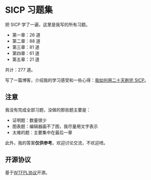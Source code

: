 # SICP 习题集

把 SICP 学了一遍，这里是我写的所有习题。

- 第一章：26 道
- 第二章：88 道
- 第三章：81 道
- 第四章：61 道
- 第五章：21 道

共计：277 道。

写了一篇博客，介绍我的学习感受和一些心得：[我如何用二十天刷完 SICP]()。

## 注意

我没有完成全部习题，没做的那些题主要是：

- 证明题：数量很少
- 图表题：编辑器画不了图，我尽量用文字表示
- 太难的题：主要集中在最后一章

此外，我的答案**仅供参考**。欢迎讨论交流，不欢迎喷。

## 开源协议

基于[WTFPL协议](http://en.wikipedia.org/wiki/WTFPL)开源。